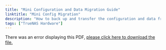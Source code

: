 ```yaml
---
title: "Mini Configuration and Data Migration Guide"
linktitle: "Mini Config Migration"
description: "How to back up and transfer the configuration and data from a 2.0 Mini to a 3.0 Mini."
tags: ["TrueNAS Hardware"]
---
```


<object data="https://www.truenas.com/docs/files/MiniDataRecoveryGuide1.1.pdf" type="application/pdf" width="95%" height="1000">
  There was an error displaying this PDF, <a href="https://www.truenas.com/docs/files/MiniDataRecoveryGuide1.0.pdf">please click here to download the file.</a>
</object>
